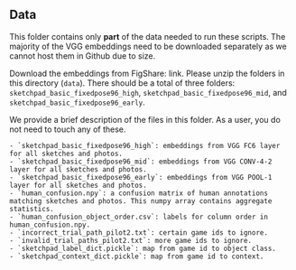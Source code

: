 ## Data

This folder contains only **part** of the data needed to run these scripts. The majority of the VGG embeddings need to be downloaded separately as we cannot host them in Github due to size.

Download the embeddings from FigShare: link. Please unzip the folders in this directory (`data`). There should be a total of three folders: `sketchpad_basic_fixedpose96_high`, `sketchpad_basic_fixedpose96_mid`, and `sketchpad_basic_fixedpose96_early`.

We provide a brief description of the files in this folder. As a user, you do not need to touch any of these.

    - `sketchpad_basic_fixedpose96_high`: embeddings from VGG FC6 layer for all sketches and photos.
    - `sketchpad_basic_fixedpose96_mid`: embeddings from VGG CONV-4-2 layer for all sketches and photos.
    - `sketchpad_basic_fixedpose96_early`: embeddings from VGG POOL-1 layer for all sketches and photos.
    - `human_confusion.npy`: a confusion matrix of human annotations matching sketches and photos. This numpy array contains aggregate statistics.
    - `human_confusion_object_order.csv`: labels for column order in human_confusion.npy.
    - `incorrect_trial_path_pilot2.txt`: certain game ids to ignore.
    - `invalid_trial_paths_pilot2.txt`: more game ids to ignore.
    - `sketchpad_label_dict.pickle`: map from game id to object class.
    - `sketchpad_context_dict.pickle`: map from game id to context.
